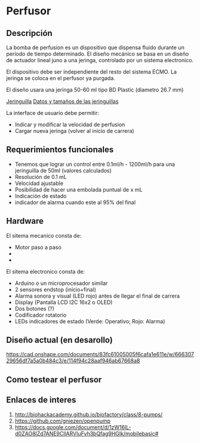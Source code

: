 # Perfusor #

## Descripción ##
La bomba de perfusion es un dispositivo que dispensa fluido durante un período de tiempo determinado.
El diseño mecánico se basa en un diseño de actuador lineal juno a una jeringa, controlado por un sistema electronico.


El dispositivo debe ser independiente del resto del sistema ECMO.
La jeringa se coloca en el perfusor ya purgada.

El diseño usara una jeringa 50-60 ml tipo BD Plastic (diametro 26.7 mm)

[Jeringuilla](https://gitlab.com/coronavirusmakers/ecmo/-/raw/master/images/jeringuilla.jpeg "Jeringuilla de 50-60ml")
[Datos y tamaños de las jeringuillas](https://gitlab.com/coronavirusmakers/ecmo/-/raw/master/files/Syringe-Selection-Guide.pdf "Datos de las jeringuillas")

La interface de usuario debe permitir:
* Indicar y modificar la velocidad de perfusion
* Cargar nueva jeringa (volver al inicio de carrera)

## Requerimientos funcionales ##
* Tenemos que lograr un control entre 0.1ml/h - 1200ml/h para una jeringuilla de 50ml (valores calculados)
* Resolución de 0.1 mL
* Velocidad ajustable
* Posibilidad de hacer una embolada puntual de x mL
* Indicación de estado
* indicador de alarma cuando este al 95% del final


## Hardware ##

El sitema mecanico consta de:
* Motor paso a paso
* 
* 


El sitema electronico consta de:
* Arduino o un microprocesador similar
* 2 sensores endstop (inicio+final)
* Alarma sonora y visual (LED rojo) antes de llegar el final de carrera
* Display (Pantalla LCD I2C 16x2 o OLED)
* Dos botones (?)
* Codificador rotatorio
* LEDs indicadores de estado (Verde: Operativo; Rojo: Alarma)

## Diseño actual (en desarollo) ##

https://cad.onshape.com/documents/83fc61005005f6cafa1e611e/w/66630729656df7a5a0b484c3/e/114f94c28aaf946ab67668a8

## Como testear el perfusor

## Enlaces de interes ##
1. http://biohackacademy.github.io/biofactory/class/8-pumps/
2. https://github.com/gniezen/openpump
3. https://docs.google.com/document/d/1zW16lL-d0ZAO8lZd7ANE9CllARVIuFvh3bQfag9HGlk/mobilebasic#
